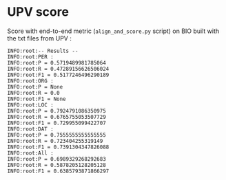 # UPV score

Score with end-to-end metric (`align_and_score.py` script) on BIO built with the txt files from UPV :

```
INFO:root:-- Results --
INFO:root:PER :
INFO:root:P = 0.5719489981785064
INFO:root:R = 0.47289156626506024
INFO:root:F1 = 0.5177246496290189
INFO:root:ORG :
INFO:root:P = None
INFO:root:R = 0.0
INFO:root:F1 = None
INFO:root:LOC :
INFO:root:P = 0.7924791086350975
INFO:root:R = 0.6765755053507729
INFO:root:F1 = 0.729955099422707
INFO:root:DAT :
INFO:root:P = 0.7555555555555555
INFO:root:R = 0.723404255319149
INFO:root:F1 = 0.7391304347826088
INFO:root:All :
INFO:root:P = 0.6989329268292683
INFO:root:R = 0.5878205128205128
INFO:root:F1 = 0.6385793871866297
```

